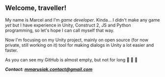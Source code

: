 ## Welcome, traveller!

My name is Marcel and I'm _game developer_. Kinda... I didn't make any game _yet_ but I have experience in Unity, Construct 2, JS and Python programming, so let's hope I can call myself that way.

Now I'm focusing on my Unity project, mainly on open source (for now private, still working on it) tool for making dialogs in Unity a lot easier and faster.

As you can see my GitHub is almost empty, but not for long :cowboy_hat_face: :cowboy_hat_face: :cowboy_hat_face: 

***Contact: mmarusiak.contact@gmail.com***
